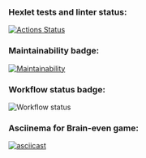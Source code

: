### Hexlet tests and linter status:
[![Actions Status](https://github.com/Dmitriy-Parfimovich/python-project-lvl1/workflows/hexlet-check/badge.svg)](https://github.com/Dmitriy-Parfimovich/python-project-lvl1/actions)

### Maintainability badge:
[![Maintainability](https://api.codeclimate.com/v1/badges/2f68365d2b7bbdc31397/maintainability)](https://codeclimate.com/github/Dmitriy-Parfimovich/python-project-lvl1/maintainability)


### Workflow status badge:
![Workflow status](https://github.com/Dmitriy-Parfimovich/python-project-lvl1/actions/workflows/brain_games_check.yml/badge.svg)


### Asciinema for Brain-even game:
[![asciicast](https://asciinema.org/a/gNunRtsRcvLUfpVBDnWfc07C3.svg)](https://asciinema.org/a/gNunRtsRcvLUfpVBDnWfc07C3)
